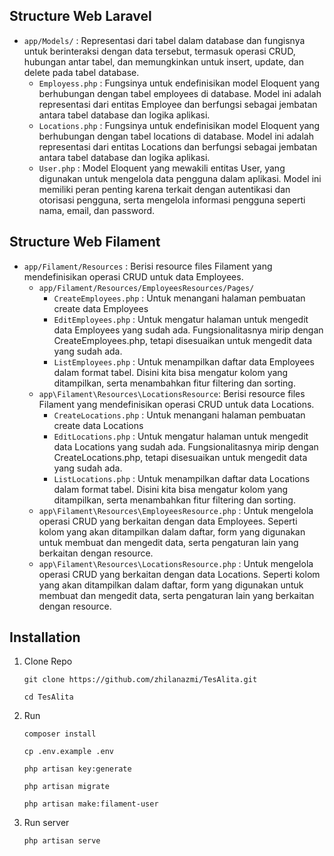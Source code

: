 
## Structure Web Laravel
* `app/Models/` : Representasi dari tabel dalam database dan fungisnya untuk berinteraksi dengan data tersebut, termasuk operasi CRUD, hubungan antar tabel, dan memungkinkan untuk insert, update, dan delete pada tabel database.
    * `Employess.php` : Fungsinya untuk endefinisikan model Eloquent yang berhubungan dengan tabel employees di database. Model ini adalah representasi dari entitas Employee dan berfungsi sebagai jembatan antara tabel database dan logika aplikasi.
    * `Locations.php` : Fungsinya untuk endefinisikan model Eloquent yang berhubungan dengan tabel locations di database. Model ini adalah representasi dari entitas Locations dan berfungsi sebagai jembatan antara tabel database dan logika aplikasi.
    * `User.php` : Model Eloquent yang mewakili entitas User, yang digunakan untuk mengelola data pengguna dalam aplikasi. Model ini memiliki peran penting karena terkait dengan autentikasi dan otorisasi pengguna, serta mengelola informasi pengguna seperti nama, email, dan password.



## Structure Web Filament
* `app/Filament/Resources` : Berisi resource files Filament yang mendefinisikan operasi CRUD untuk data Employees.
    * `app/Filament/Resources/EmployeesResources/Pages/`
        * `CreateEmployees.php` : Untuk menangani halaman pembuatan create data Employees
        * `EditEmployees.php` : Untuk mengatur halaman untuk mengedit data Employees yang sudah ada. Fungsionalitasnya mirip dengan CreateEmployees.php, tetapi disesuaikan untuk mengedit data yang sudah ada.
        * `ListEmployees.php` : Untuk menampilkan daftar data Employees dalam format tabel. Disini kita bisa mengatur kolom yang ditampilkan, serta menambahkan fitur filtering dan sorting.
    * `app\Filament\Resources\LocationsResource`: Berisi resource files Filament yang mendefinisikan operasi CRUD untuk data Locations. 
        * `CreateLocations.php` : Untuk menangani halaman pembuatan create data Locations
        * `EditLocations.php` : Untuk mengatur halaman untuk mengedit data Locations yang sudah ada. Fungsionalitasnya mirip dengan CreateLocations.php, tetapi disesuaikan untuk mengedit data yang sudah ada.
        * `ListLocations.php` : Untuk menampilkan daftar data Locations dalam format tabel. Disini kita bisa mengatur kolom yang ditampilkan, serta menambahkan fitur filtering dan sorting.
    * `app\Filament\Resources\EmployeesResource.php` : Untuk mengelola operasi CRUD yang berkaitan dengan data Employees. Seperti kolom yang akan ditampilkan dalam daftar, form yang digunakan untuk membuat dan mengedit data, serta pengaturan lain yang berkaitan dengan resource.
    * `app\Filament\Resources\LocationsResource.php` : Untuk mengelola operasi CRUD yang berkaitan dengan data Locations. Seperti kolom yang akan ditampilkan dalam daftar, form yang digunakan untuk membuat dan mengedit data, serta pengaturan lain yang berkaitan dengan resource.

 
## Installation
1. Clone Repo
    ```console
    git clone https://github.com/zhilanazmi/TesAlita.git
    ```
    ```console
    cd TesAlita
    ```

2. Run
   ```console
   composer install
   ```
   ```console
   cp .env.example .env 
   ```
   ```console
   php artisan key:generate
   ```
   ```console
   php artisan migrate
   ```
   ```console
   php artisan make:filament-user
   ```

3. Run server
   ```console
   php artisan serve
   ```
